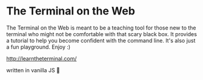 The Terminal on the Web
=======
The Terminal on the Web is meant to be a teaching tool for those new to the terminal who might not be comfortable with that scary black box. It provides a tutorial to help you become confident with the command line. It's also just a fun playground. Enjoy :)

http://learntheterminal.com/

written in vanilla JS :icecream:
